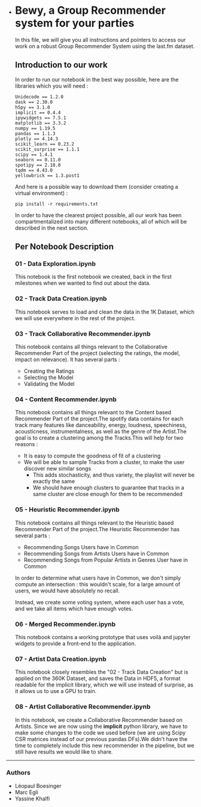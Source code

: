 - # Bewy, a Group Recommender system for your parties

  In this file, we will give you all instructions and pointers to access our work on a robust Group Recommender System using the last.fm dataset.

  ## Introduction to our work

  In order to run our notebook in the best way possible, here are the libraries which you will need :

  ```
  Unidecode == 1.2.0
  dask == 2.30.0
  h5py == 3.1.0
  implicit == 0.4.4
  ipywidgets == 7.5.1
  matplotlib == 3.3.2
  numpy == 1.19.5
  pandas == 1.1.3
  plotly == 4.14.3
  scikit_learn == 0.23.2
  scikit_surprise == 1.1.1
  scipy == 1.4.1
  seaborn == 0.11.0
  spotipy == 2.18.0
  tqdm == 4.43.0
  yellowbrick == 1.3.post1
  ```
  
  And here is a possible way to download them (consider creating a virtual environment) :

  ```
  pip install -r requirements.txt
  ```

  In order to have the clearest project possible, all our work has been compartmentalized into many different notebooks, all of which will be described in the next section.

  ## Per Notebook Description

  ### 01 - Data Exploration.ipynb
  
  This notebook is the first notebook we created, back in the first milestones when we wanted to find out about the data.
  
  ### 02 - Track Data Creation.ipynb
  
  This notebook serves to load and clean the data in the 1K Dataset, which we will use everywhere in the rest of the project.
  
  ### 03 - Track Collaborative Recommender.ipynb 
  
  This notebook contains all things relevant to the Collaborative Recommender Part of the project (selecting the ratings, the model, impact on relevance).
  It has several parts :

  - Creating the Ratings
  - Selecting the Model
  - Validating the Model

  ### 04 - Content Recommender.ipynb

  This notebook contains all things relevant to the Content based Recommender Part of the project.The spotify data contains for each track many features like danceability, energy, loudness, speechiness, acousticness, instrumentalness, as well as the genre of the Artist.The goal is to create a clustering among the Tracks.This will help for two reasons : 

  - It is easy to compute the goodness of fit of a clustering
  - We will be able to sample Tracks from a cluster, to make the user discover new similar songs
    - This adds stochasticity, and thus variety, the playlist will never be exactly the same
    - We should have enough clusters to guarantee that tracks in a same cluster are close enough for them to be recommended
  
  ### 05 - Heuristic Recommender.ipynb
  
  This notebook contains all things relevant to the Heuristic based Recommender Part of the project.The Heuristic Recommender has several parts :

  - Recommending Songs Users have in Common
  - Recommending Songs from Artists Users have in Common
  - Recommending Songs from Popular Artists in Genres User have in Common
  
  In order to determine what users have in Common, we don't simply compute an intersection : this wouldn't scale, for a large amount of users, we would have absolutely no recall.
  
  Instead, we create some voting system, where each user has a vote, and we take all items which have enough votes.
  
  ### 06 - Merged Recommender.ipynb
  
  This notebook contains a working prototype that uses voilà and jupyter widgets to provide a front-end to the application.
  
  ### 07 - Artist Data Creation.ipynb
  
  This notebook closely resembles the "02 - Track Data Creation" but is applied on the 360K Dataset, and saves the Data in HDF5, a format readable for the implicit library, which we will use instead of surprise, as it allows us to use a GPU to train.
  
  ### 08 - Artist Collaborative Recommender.ipynb
  
  In this notebook, we create a Collaborative Recommender based on Artists. 
  Since we are now using the **implicit** python library, we have to make some changes to the code we used before (we are using Scipy CSR matrices instead of our previous pandas DFs).We didn't have the time to completely include this new recommender in the pipeline, but we still have results we would like to share.
  
  


---

  ### Authors
  - Léopaul Boesinger
  - Marc Egli
  - Yassine Khalfi